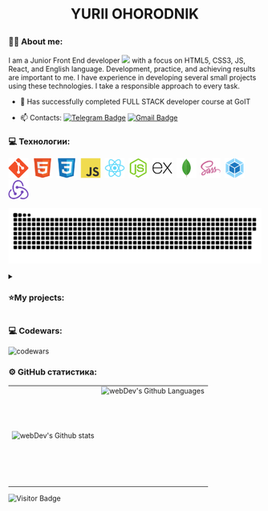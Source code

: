   # <p align="center"> YURII OHORODNIK<p/> 
### :man_technologist: About me:
I am a Junior Front End developer <img src="https://media.giphy.com/media/WUlplcMpOCEmTGBtBW/giphy.gif" width="30px"> with a focus on HTML5, CSS3, JS, React,
and English language. Development, practice, and achieving results are
important to me. I have experience in developing several small projects using
these technologies. I take a responsible approach to every task.

- :seedling: Has successfully completed FULL STACK developer course at GoIT


- :mailbox: Contacts: [![Telegram Badge](https://img.shields.io/badge/-Ohorodnik-blue?style=flat&logo=Telegram&logoColor=white)](https://t.me/Ogorrodnik) [![Gmail Badge](https://img.shields.io/badge/-Gmail-red?style=flat&logo=Gmail&logoColor=white)](mailto:yriyelektric@gmail.com)


### 💻 Технологии:

<div>
  <img src="https://github.com/devicons/devicon/blob/master/icons/git/git-original.svg" title="git" alt="git" width="40" height="40"/>&nbsp
  <img src="https://github.com/devicons/devicon/blob/master/icons/html5/html5-original.svg" title="html5" alt="html5" width="40" height="40"/>&nbsp
  <img src="https://github.com/devicons/devicon/blob/master/icons/css3/css3-original.svg" title="css" alt="css" width="40" height="40"/>&nbsp
  <img src="https://github.com/devicons/devicon/blob/master/icons/javascript/javascript-original.svg" title="javascript" alt="javascript" width="40" height="40"/>&nbsp
  <img src="https://github.com/devicons/devicon/blob/master/icons/react/react-original.svg" title="reactjs" alt="reactjs" width="40" height="40"/>&nbsp
  <img src="https://github.com/devicons/devicon/blob/master/icons/nodejs/nodejs-original.svg" title="nodejs" alt="nodejs" width="40" height="40"/>&nbsp
  <img src="https://github.com/devicons/devicon/blob/master/icons/express/express-original.svg" title="express" alt="express" width="40" height="40"/>&nbsp
  <img src="https://github.com/devicons/devicon/blob/master/icons/mongodb/mongodb-original.svg" title="mongodb" alt="mongodb" width="40" height="40"/>&nbsp
  <img src="https://github.com/devicons/devicon/blob/master/icons/sass/sass-original.svg" title="sass/scss" alt="sass/scss" width="40" height="40"/>&nbsp;
  <img src="https://github.com/devicons/devicon/blob/master/icons/webpack/webpack-original.svg" title="webpack" alt="webpack" width="40" height="40"/>&nbsp;
   <img src="https://github.com/devicons/devicon/blob/master/icons/redux/redux-original.svg" title="redux" alt="redux" width="40" height="40"/>&nbsp; 
</div>

<p align="center">
 <img width="600" src="assets/github-snake.svg" alt="snake"/>
</p>


<details align="left">
  <summary><h3><b>⭐My projects:</b></h2></summary>
<ul>
  <li>
<b><a href="https://khailoandrey.github.io/final-project-frontend/" target="_blank" rel="noreferrer">Chut</a> :</b>
<ul>
<li><a href="https://github.com/yriy-ogorodnik/socket-server" target="_blank" rel="noreferrer">Backend</a> [Node.js, Express.js, Socket.IO]  </li>
<li><a href="https://github.com/yriy-ogorodnik/socket-client" target="_blank" rel="noreferrer">Frontend</a> [HTML, CSS, React] <a href="https://sparkly-nasturtium-7a1cd2.netlify.app/" target="_blank" rel="noreferrer">link</a></li>
</ul> 
</li>
  
<li>
<b><a href="https://khailoandrey.github.io/final-project-frontend/" target="_blank" rel="noreferrer">Your Pet</a> (team project):</b>
<ul>
<li><a href="https://github.com/TaitanB/final-project-backend" target="_blank" rel="noreferrer">Backend</a> [Node.js, Express.js, MongoDB, Cloudinary, Swagger] </li>
<li><a href="https://github.com/KhailoAndrey/final-project-frontend" target="_blank" rel="noreferrer">Frontend</a> [HTML, CSS, styled-components, React, Redux.js/toolkit]</li>
</ul> 
</li>

<li>
<b><a href="https://github.com/yriy-ogorodnik/goit-react-hw-05-movies" target="_blank" rel="noreferrer">Movies</a> </b>[HTML, module.css, React] <a href="https://yriy-ogorodnik.github.io/goit-react-hw-05-movies" target="_blank" rel="noreferrer">link</a>
</li>

<li>
<b><a href="https://dimakhukr.github.io/project_13_js/" target="_blank" rel="noreferrer">News</a> (team project) </b>[HTML, CSS, JS] <a href="https://github.com/DimaKhUkr/project_13_js" target="_blank" rel="noreferrer">link</a>
</li>
<li>
<b><a href="https://khailoandrey.github.io/Project_13/" target="_blank" rel="noreferrer">Shop for gamers</a> (team project) </b>[HTML, SCSS, JS] <a href="https://github.com/KhailoAndrey/Project_13" target="_blank" rel="noreferrer">link</a>
</li>
<li>
<b><a href="https://github.com/yriy-ogorodnik/goit-markup-hw-08" target="_blank" rel="noreferrer">Web Studio</a> </b>[HTML, SCSS, JS] <a href="https://yriy-ogorodnik.github.io/goit-markup-hw-08/" target="_blank" rel="noreferrer">link</a>
</li>
<li>
<b><a href="https://github.com/yriy-ogorodnik/relvise" target="_blank" rel="noreferrer">relvise</a> </b> [HTML, CSS] <a href="https://yriy-ogorodnik.github.io/relvise/" target="_blank" rel="noreferrer">link</a>
</li>
<li>
<b><a href="https://github.com/yriy-ogorodnik/John" target="_blank" rel="noreferrer">John</a> </b> [HTML, CSS] <a href="https://yriy-ogorodnik.github.io/John/" target="_blank" rel="noreferrer">link</a>
</li>
<li>
<b><a href="https://github.com/yriy-ogorodnik/burning_men" target="_blank" rel="noreferrer">burning_men</a> </b> [HTML, CSS] <a href="https://yriy-ogorodnik.github.io/burning_men/" target="_blank" rel="noreferrer">link</a>
</li>
<li>
<b><a href="https://github.com/yriy-ogorodnik/GoCorona" target="_blank" rel="noreferrer">GoCorona</a> </b> [HTML, CSS] <a href="https://yriy-ogorodnik.github.io/GoCorona/" target="_blank" rel="noreferrer">link</a>
</li>
<li>
<b><a href="https://github.com/yriy-ogorodnik/firs_projekt" target="_blank" rel="noreferrer">Bike</a> </b>[HTML, SCSS, JS] <a href="https://yriy-ogorodnik.github.io/firs_projekt/" target="_blank" rel="noreferrer">link</a>
</li>
</ul>
</details>

### 💻 Codewars:

![codewars](https://www.codewars.com/users/yriy-ogorodnik/badges/large)

### ⚙️ GitHub статистика:

<table>
  <tr>
    <td>
      <img align="left" src="http://github-readme-streak-stats.herokuapp.com?user=yriy-ogorodnik&theme=dark&background=000000" alt="webDev's Github stats" />
    </td>
    <td>
      <img height="195px" align="right" alt="webDev's Github Languages" src="https://github-readme-stats-sigma-five.vercel.app/api/top-langs/?username=yriy-ogorodnik&layout=compact&theme=vision-friendly-dark" />
    </td>
  </tr>
</table>

![Visitor Badge](https://visitor-badge.laobi.icu/badge?page_id=yriy-ogorodnik)
